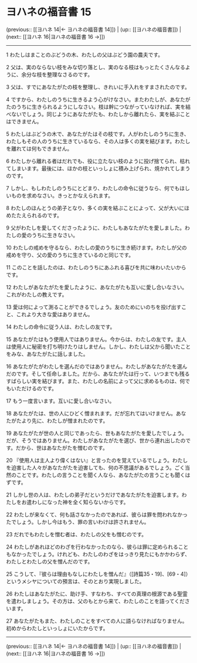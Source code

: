 # ヨハネの福音書 15

(previous:: [[ヨハネ 14|← ヨハネの福音書 14]]) | (up:: [[ヨハネの福音書]]) | (next:: [[ヨハネ 16|ヨハネの福音書 16 →]])

***


1 わたしはまことのぶどうの木、わたしの父はぶどう園の農夫です。 

2 父は、実のならない枝をみな切り落とし、実のなる枝はもっとたくさんなるように、余分な枝を整理なさるのです。 

3 父は、すでにあなたがたの枝を整理し、きれいに手入れをすまされたのです。 

4 ですから、わたしのうちに生きるよう心がけなさい。またわたしが、あなたがたのうちに生きられるようにしなさい。枝は幹につながっていなければ、実を結べないでしょう。同じようにあなたがたも、わたしから離れたら、実を結ぶことはできません。 

5 わたしはぶどうの木で、あなたがたはその枝です。人がわたしのうちに生き、わたしもその人のうちに生きているなら、その人は多くの実を結びます。わたしを離れては何もできません。 

6 わたしから離れる者はだれでも、役に立たない枝のように投げ捨てられ、枯れてしまいます。最後には、ほかの枝といっしょに積み上げられ、焼かれてしまうのです。 

7 しかし、もしわたしのうちにとどまり、わたしの命令に従うなら、何でもほしいものを求めなさい。きっとかなえられます。 

8 わたしのほんとうの弟子となり、多くの実を結ぶことによって、父が大いにほめたたえられるのです。 

9 父がわたしを愛してくださったように、わたしもあなたがたを愛しました。わたしの愛のうちに生きなさい。 

10 わたしの戒めを守るなら、わたしの愛のうちに生き続けます。わたしが父の戒めを守り、父の愛のうちに生きているのと同じです。 

11 このことを話したのは、わたしのうちにあふれる喜びを共に味わいたいからです。 

12 わたしがあなたがたを愛したように、あなたがたも互いに愛し合いなさい。これがわたしの教えです。 

13 愛は何によって測ることができるでしょう。友のためにいのちを投げ出すこと、これより大きな愛はありません。 

14 わたしの命令に従う人は、わたしの友です。 

15 あなたがたはもう使用人ではありません。今からは、わたしの友です。主人は使用人に秘密を打ち明けたりはしません。しかし、わたしは父から聞いたことをみな、あなたがたに話しました。 

16 あなたがたがわたしを選んだのではありません。わたしがあなたがたを選んだのです。そして任命しました。だから、あなたがたは行って、いつまでも残るすばらしい実を結びます。また、わたしの名前によって父に求めるものは、何でもいただけるのです。 

17 もう一度言います。互いに愛し合いなさい。 

18 あなたがたは、世の人にひどく憎まれます。だが忘れてはいけません。あなたがたより先に、わたしが憎まれたのです。 

19 あなたがたが世の人と同じであったら、世もあなたがたを愛したでしょう。だが、そうではありません。わたしがあなたがたを選び、世から連れ出したのです。だから、世はあなたがたを憎むのです。 

20 『使用人は主人より偉くはない』と言ったのを覚えているでしょう。わたしを迫害した人々があなたがたを迫害しても、何の不思議があるでしょう。ごく当然のことです。わたしの言うことを聞く人なら、あなたがたの言うことも聞くはずです。 

21 しかし世の人は、わたしの弟子だというだけであなたがたを迫害します。わたしをお遣わしになった神を全く知らないからです。 

22 わたしが来なくて、何も話さなかったのであれば、彼らは罪を問われなかったでしょう。しかし今はもう、罪の言いわけは許されません。 

23 だれでもわたしを憎む者は、わたしの父をも憎むのです。 

24 わたしがあれほどのわざを行わなかったのなら、彼らは罪に定められることもなかったでしょう。けれども、わたしのわざをはっきり見たにもかかわらず、わたしとわたしの父を憎んだのです。 

25 こうして、『彼らは理由もなしにわたしを憎んだ』（[詩篇35・19]、[69・4]）というメシヤについての預言は、そのとおり実現しました。 

26 わたしはあなたがたに、助け手、すなわち、すべての真理の根源である聖霊を遣わしましょう。その方は、父のもとから来て、わたしのことを語ってくださいます。 

27 あなたがたもまた、わたしのことをすべての人に語らなければなりません。初めからわたしといっしょにいたからです。

***

(previous:: [[ヨハネ 14|← ヨハネの福音書 14]]) | (up:: [[ヨハネの福音書]]) | (next:: [[ヨハネ 16|ヨハネの福音書 16 →]])
